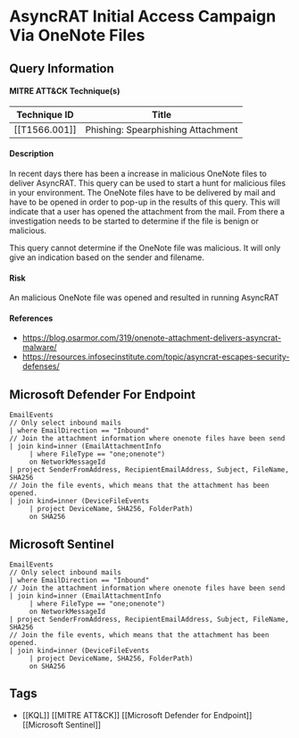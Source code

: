 # AsyncRAT Initial Access Campaign Via OneNote Files
## Query Information

#### MITRE ATT&CK Technique(s)

| Technique ID  | Title                              |
| ------------- | ---------------------------------- |
| [[T1566.001]] | Phishing: Spearphishing Attachment |
#### Description
In recent days there has been a increase in malicious OneNote files to deliver AsyncRAT. This query can be used to start a hunt for malicious files in your environment. The OneNote files have to be delivered by mail and have to be opened in order to pop-up in the results of this query. This will indicate that a user has opened the attachment from the mail. From there a investigation needs to be started to determine if the file is benign or malicious. 

This query cannot determine if the OneNote file was malicious. It will only give an indication based on the sender and filename. 
#### Risk
An malicious OneNote file was opened and resulted in running AsyncRAT
#### References
- https://blog.osarmor.com/319/onenote-attachment-delivers-asyncrat-malware/
- https://resources.infosecinstitute.com/topic/asyncrat-escapes-security-defenses/
## Microsoft Defender For Endpoint

```kusto
EmailEvents
// Only select inbound mails
| where EmailDirection == "Inbound"
// Join the attachment information where onenote files have been send
| join kind=inner (EmailAttachmentInfo
     | where FileType == "one;onenote")
     on NetworkMessageId
| project SenderFromAddress, RecipientEmailAddress, Subject, FileName, SHA256
// Join the file events, which means that the attachment has been opened.
| join kind=inner (DeviceFileEvents
     | project DeviceName, SHA256, FolderPath)
     on SHA256
```
## Microsoft Sentinel
```kusto
EmailEvents
// Only select inbound mails
| where EmailDirection == "Inbound"
// Join the attachment information where onenote files have been send
| join kind=inner (EmailAttachmentInfo
     | where FileType == "one;onenote")
     on NetworkMessageId
| project SenderFromAddress, RecipientEmailAddress, Subject, FileName, SHA256
// Join the file events, which means that the attachment has been opened.
| join kind=inner (DeviceFileEvents
     | project DeviceName, SHA256, FolderPath)
     on SHA256
```
## Tags
- [[KQL]] [[MITRE ATT&CK]] [[Microsoft Defender for Endpoint]] [[Microsoft Sentinel]]